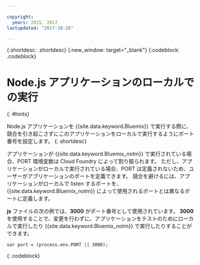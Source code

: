 ```yaml
---

copyright:
  years: 2015, 2017
lastupdated: "2017-10-26"

---
```


{:shortdesc: .shortdesc}
{:new_window: target="_blank"}
{:codeblock: .codeblock}


# Node.js アプリケーションのローカルでの実行
{: #hints}

Node.js アプリケーションを {{site.data.keyword.Bluemix}} で実行する際に、競合を引き起こさずにこのアプリケーションをローカルで実行するようにポート番号を設定します。
{: shortdesc}

アプリケーションが {{site.data.keyword.Bluemix_notm}} で実行されている場合、PORT 環境変数は Cloud Foundry によって割り振られます。 ただし、アプリケーションがローカルで実行されている場合、PORT は定義されないため、ユーザーがアプリケーションのポートを定義できます。 競合を避けるには、アプリケーションがローカルで listen するポートを、{{site.data.keyword.Bluemix_notm}} によって使用されるポートとは異なるポートに定義します。

**js** ファイルの次の例では、**3000** がポート番号として使用されています。 **3000** を使用することで、変更を行わずに、アプリケーションをテストのためにローカルで実行したり {{site.data.keyword.Bluemix_notm}} で実行したりすることができます。

```
var port = (process.env.PORT || 3000);
```
{: codeblock}

